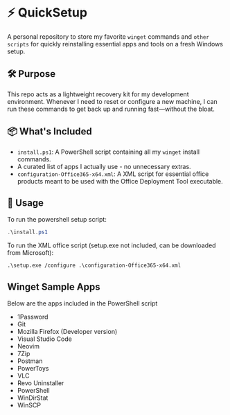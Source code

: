 # ⚡ QuickSetup

A personal repository to store my favorite `winget` commands and `other scripts` for quickly reinstalling essential apps and tools on a fresh Windows setup.

## 🛠 Purpose

This repo acts as a lightweight recovery kit for my development environment. Whenever I need to reset or configure a new machine, I can run these commands to get back up and running fast—without the bloat.

## 📦 What's Included

- `install.ps1`: A PowerShell script containing all my `winget` install commands.
- A curated list of apps I actually use - no unnecessary extras.
- `configuration-Office365-x64.xml`: A XML script for essential office products meant to be used with the Office Deployment Tool executable.

## 🚀 Usage

To run the powershell setup script:

```powershell
.\install.ps1
```

To run the XML office script (setup.exe not included, can be downloaded from Microsoft):
```
.\setup.exe /configure .\configuration-Office365-x64.xml
```

## Winget Sample Apps
Below are the apps included in the PowerShell script
- 1Password
- Git
- Mozilla Firefox (Developer version)
- Visual Studio Code
- Neovim
- 7Zip
- Postman
- PowerToys
- VLC
- Revo Uninstaller
- PowerShell
- WinDirStat
- WinSCP
